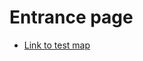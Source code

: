 # Entrance page


 - [Link to test map](https://TI-MutaNET.github.io/results-namnguyen0510/BI_SCORE_MiniLM-12.html)


